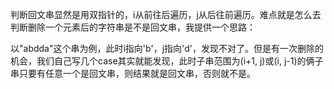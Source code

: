 判断回文串显然是用双指针的，i从前往后遍历，j从后往前遍历。难点就是怎么去判断删除一个元素后的字符串是不是回文串，我提供一个思路：

以"abdda"这个串为例，此时i指向'b'，j指向'd'，发现不对了。但是有一次删除的机会，我们自己写几个case其实就能发现，此时子串范围为(i+1, j)或(i, j-1)的俩子串只要有任意一个是回文串，则结果就是回文串，否则就不是。